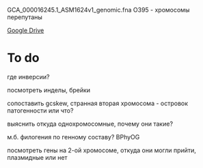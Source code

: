 GCA_000016245.1_ASM1624v1_genomic.fna O395 - хромосомы перепутаны  

[Google Drive](https://drive.google.com/drive/folders/0BxJNzjxZ7mJpb2xLUGYzR2ZUbHM)  

# To do

где инверсии?  

посмотреть инделы, брейки  

сопоставить gcskew, странная вторая хромосома - островок патогенности или что?  

выяснить откуда однохромосомные, почему они такие?  

м.б. филогения по генному составу? BPhyOG  

посмотреть гены на 2-ой хромосоме, откуда они могли прийти, плазмидные или нет  

